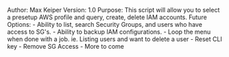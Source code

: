  Author: Max Keiper
 Version: 1.0
 Purpose: This script will allow you to select a presetup AWS profile and query, create, delete IAM accounts.
 Future Options:
	- Ability to list, search Security Groups, and users who have access to SG's.
	- Ability to backup IAM configurations.
	- Loop the menu when done with a job. ie. Listing users and want to delete a user
	- Reset CLI key
	- Remove SG Access
	- More to come
